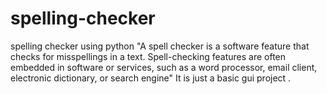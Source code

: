 # spelling-checker
spelling checker using python
"A spell checker is a software feature that checks for misspellings in a text.
Spell-checking features are often embedded in software or services, such as a word processor, 
email client, electronic dictionary, or search engine"
It is just a basic gui project .
